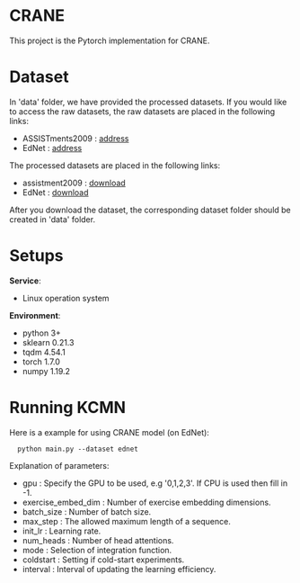 # CRANE

This project is the Pytorch implementation for CRANE. 

# Dataset
In 'data' folder, we have provided the processed datasets. 
If you would like to access the raw datasets, the raw datasets are placed in the following links:
* ASSISTments2009  : [address](https://sites.google.com/site/assistmentsdata/home/2009-2010-assistment-data)
* EdNet : [address](https://github.com/riiid/ednet)

The processed datasets are placed in the following links:
* assistment2009 : [download](https://drive.google.com/drive/folders/1TPjOwJgwhkohZJczeEmzVdhIIUNwtaFa?usp=sharing)
* EdNet : [download](https://drive.google.com/drive/folders/1suSo45frIYptqSMzzuSQJTfFvI_CAa5_?usp=sharing)

After you download the dataset, the corresponding dataset folder should be created in 'data' folder.

# Setups

__Service__: 
* Linux operation system

__Environment__:

* python 3+
* sklearn  0.21.3
* tqdm 4.54.1
* torch 1.7.0
* numpy 1.19.2

# Running KCMN
Here is a example for using CRANE model (on EdNet):  
```
  python main.py --dataset ednet  
```

Explanation of parameters:  
* gpu : Specify the GPU to be used, e.g '0,1,2,3'. If CPU is used then fill in -1.
* exercise_embed_dim : Number of exercise embedding dimensions.
* batch_size : Number of batch size.
* max_step : The allowed maximum length of a sequence.
* init_lr : Learning rate.
* num_heads : Number of head attentions.
* mode : Selection of integration function.
* coldstart : Setting if cold-start experiments.
* interval : Interval of updating the learning efficiency.

